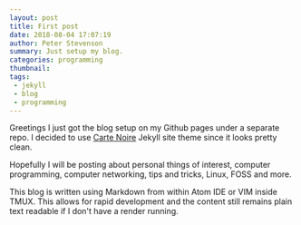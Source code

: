 ```yaml
---
layout: post
title: First post
date: 2018-08-04 17:07:19
author: Peter Stevenson
summary: Just setup my blog.
categories: programming
thumbnail:
tags:
 - jekyll
 - blog
 - programming
---
```


Greetings I just got the blog setup on my Github pages under a separate repo. I decided to use [Carte Noire](https://github.com/jacobtomlinson/carte-noire/) Jekyll site theme since it looks pretty clean.

Hopefully I will be posting about personal things of interest, computer programming, computer networking, tips and tricks, Linux, FOSS and more.

This blog is written using Markdown from within Atom IDE or VIM inside TMUX. This allows for rapid development and the content still remains plain text readable if I don't have a render running.

